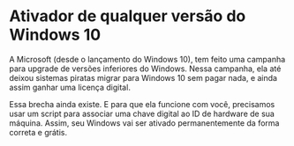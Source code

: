 # Ativador de qualquer versão do Windows 10

A Microsoft (desde o lançamento do Windows 10), tem feito uma campanha para upgrade de versões inferiores do Windows. Nessa campanha, ela até deixou sistemas piratas migrar para Windows 10 sem pagar nada, e ainda assim ganhar uma licença digital.

Essa brecha ainda existe. E para que ela funcione com você, precisamos usar um script para associar uma chave digital ao ID de hardware de sua máquina. Assim, seu Windows vai ser ativado permanentemente da forma correta e grátis.
